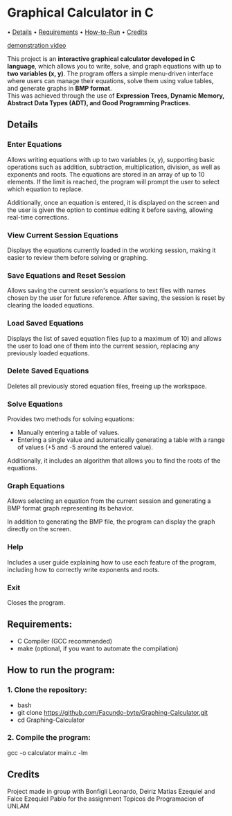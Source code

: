 # Graphical Calculator in C

• [Details](#details) • [Requirements](#requirements) • [How-to-Run](#how-to-run-the-program) • [Credits](#credits)

 [demonstration video](https://youtu.be/S7_gLxXuiQI)

This project is an **interactive graphical calculator developed in C language**, which allows you to write, solve, and graph equations with up to **two variables (x, y)**. The program offers a simple menu-driven interface where users can manage their equations, solve them using value tables, and generate graphs in **BMP format**.  
This was achieved through the use of **Expression Trees, Dynamic Memory, Abstract Data Types (ADT), and Good Programming Practices**.

## Details
### Enter Equations
Allows writing equations with up to two variables (x, y), supporting basic operations such as addition, subtraction, multiplication, division, as well as exponents and roots. The equations are stored in an array of up to 10 elements. If the limit is reached, the program will prompt the user to select which equation to replace.

Additionally, once an equation is entered, it is displayed on the screen and the user is given the option to continue editing it before saving, allowing real-time corrections.

### View Current Session Equations
Displays the equations currently loaded in the working session, making it easier to review them before solving or graphing.

### Save Equations and Reset Session
Allows saving the current session's equations to text files with names chosen by the user for future reference. After saving, the session is reset by clearing the loaded equations.

### Load Saved Equations
Displays the list of saved equation files (up to a maximum of 10) and allows the user to load one of them into the current session, replacing any previously loaded equations.

### Delete Saved Equations
Deletes all previously stored equation files, freeing up the workspace.

### Solve Equations
Provides two methods for solving equations:
- Manually entering a table of values.
- Entering a single value and automatically generating a table with a range of values (+5 and -5 around the entered value).

Additionally, it includes an algorithm that allows you to find the roots of the equations.

### Graph Equations
Allows selecting an equation from the current session and generating a BMP format graph representing its behavior.

In addition to generating the BMP file, the program can display the graph directly on the screen.

### Help
Includes a user guide explaining how to use each feature of the program, including how to correctly write exponents and roots.

### Exit
Closes the program.

## Requirements:
- C Compiler (GCC recommended)
- make (optional, if you want to automate the compilation)

## How to run the program:

### 1. Clone the repository:
- bash
- git clone https://github.com/Facundo-byte/Graphing-Calculator.git
- cd Graphing-Calculator

### 2. Compile the program:
gcc -o calculator main.c -lm

## Credits
Project made in group with Bonfigli Leonardo, Deiriz Matias Ezequiel and Falce Ezequiel Pablo for the assignment Topicos de Programacion of UNLAM






